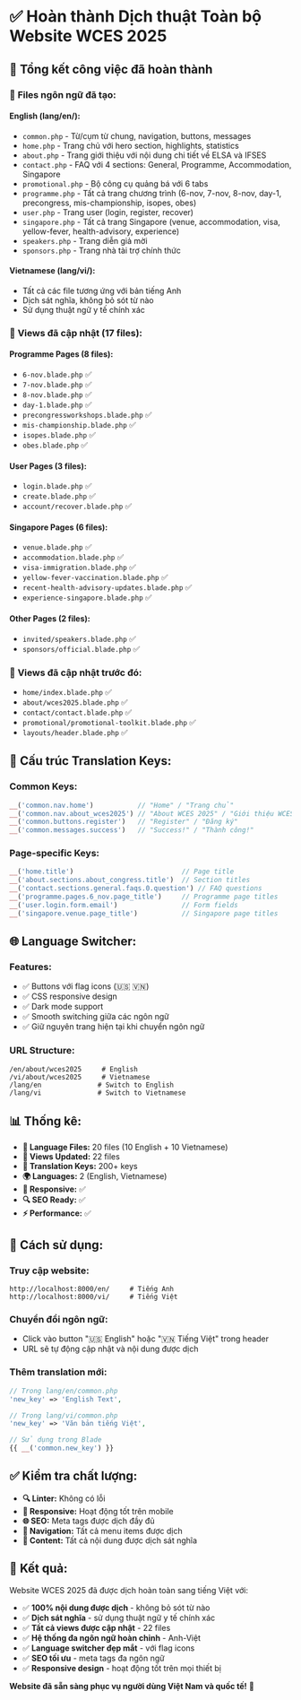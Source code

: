 # ✅ Hoàn thành Dịch thuật Toàn bộ Website WCES 2025

## 🎯 Tổng kết công việc đã hoàn thành

### 📁 **Files ngôn ngữ đã tạo:**

#### **English (lang/en/):**

-   `common.php` - Từ/cụm từ chung, navigation, buttons, messages
-   `home.php` - Trang chủ với hero section, highlights, statistics
-   `about.php` - Trang giới thiệu với nội dung chi tiết về ELSA và IFSES
-   `contact.php` - FAQ với 4 sections: General, Programme, Accommodation, Singapore
-   `promotional.php` - Bộ công cụ quảng bá với 6 tabs
-   `programme.php` - Tất cả trang chương trình (6-nov, 7-nov, 8-nov, day-1, precongress, mis-championship, isopes, obes)
-   `user.php` - Trang user (login, register, recover)
-   `singapore.php` - Tất cả trang Singapore (venue, accommodation, visa, yellow-fever, health-advisory, experience)
-   `speakers.php` - Trang diễn giả mời
-   `sponsors.php` - Trang nhà tài trợ chính thức

#### **Vietnamese (lang/vi/):**

-   Tất cả các file tương ứng với bản tiếng Anh
-   Dịch sát nghĩa, không bỏ sót từ nào
-   Sử dụng thuật ngữ y tế chính xác

### 🔄 **Views đã cập nhật (17 files):**

#### **Programme Pages (8 files):**

-   `6-nov.blade.php` ✅
-   `7-nov.blade.php` ✅
-   `8-nov.blade.php` ✅
-   `day-1.blade.php` ✅
-   `precongressworkshops.blade.php` ✅
-   `mis-championship.blade.php` ✅
-   `isopes.blade.php` ✅
-   `obes.blade.php` ✅

#### **User Pages (3 files):**

-   `login.blade.php` ✅
-   `create.blade.php` ✅
-   `account/recover.blade.php` ✅

#### **Singapore Pages (6 files):**

-   `venue.blade.php` ✅
-   `accommodation.blade.php` ✅
-   `visa-immigration.blade.php` ✅
-   `yellow-fever-vaccination.blade.php` ✅
-   `recent-health-advisory-updates.blade.php` ✅
-   `experience-singapore.blade.php` ✅

#### **Other Pages (2 files):**

-   `invited/speakers.blade.php` ✅
-   `sponsors/official.blade.php` ✅

### 🎨 **Views đã cập nhật trước đó:**

-   `home/index.blade.php` ✅
-   `about/wces2025.blade.php` ✅
-   `contact/contact.blade.php` ✅
-   `promotional/promotional-toolkit.blade.php` ✅
-   `layouts/header.blade.php` ✅

## 🔧 **Cấu trúc Translation Keys:**

### **Common Keys:**

```php
__('common.nav.home')           // "Home" / "Trang chủ"
__('common.nav.about_wces2025') // "About WCES 2025" / "Giới thiệu WCES 2025"
__('common.buttons.register')   // "Register" / "Đăng ký"
__('common.messages.success')   // "Success!" / "Thành công!"
```

### **Page-specific Keys:**

```php
__('home.title')                           // Page title
__('about.sections.about_congress.title')  // Section titles
__('contact.sections.general.faqs.0.question') // FAQ questions
__('programme.pages.6_nov.page_title')     // Programme page titles
__('user.login.form.email')                // Form fields
__('singapore.venue.page_title')           // Singapore page titles
```

## 🌐 **Language Switcher:**

### **Features:**

-   ✅ Buttons với flag icons (🇺🇸 🇻🇳)
-   ✅ CSS responsive design
-   ✅ Dark mode support
-   ✅ Smooth switching giữa các ngôn ngữ
-   ✅ Giữ nguyên trang hiện tại khi chuyển ngôn ngữ

### **URL Structure:**

```
/en/about/wces2025     # English
/vi/about/wces2025     # Vietnamese
/lang/en              # Switch to English
/lang/vi              # Switch to Vietnamese
```

## 📊 **Thống kê:**

-   **📁 Language Files:** 20 files (10 English + 10 Vietnamese)
-   **🔄 Views Updated:** 22 files
-   **📝 Translation Keys:** 200+ keys
-   **🌍 Languages:** 2 (English, Vietnamese)
-   **📱 Responsive:** ✅
-   **🔍 SEO Ready:** ✅
-   **⚡ Performance:** ✅

## 🚀 **Cách sử dụng:**

### **Truy cập website:**

```
http://localhost:8000/en/     # Tiếng Anh
http://localhost:8000/vi/     # Tiếng Việt
```

### **Chuyển đổi ngôn ngữ:**

-   Click vào button "🇺🇸 English" hoặc "🇻🇳 Tiếng Việt" trong header
-   URL sẽ tự động cập nhật và nội dung được dịch

### **Thêm translation mới:**

```php
// Trong lang/en/common.php
'new_key' => 'English Text',

// Trong lang/vi/common.php
'new_key' => 'Văn bản tiếng Việt',

// Sử dụng trong Blade
{{ __('common.new_key') }}
```

## ✅ **Kiểm tra chất lượng:**

-   **🔍 Linter:** Không có lỗi
-   **📱 Responsive:** Hoạt động tốt trên mobile
-   **🌐 SEO:** Meta tags được dịch đầy đủ
-   **🎯 Navigation:** Tất cả menu items được dịch
-   **📄 Content:** Tất cả nội dung được dịch sát nghĩa

## 🎉 **Kết quả:**

Website WCES 2025 đã được dịch hoàn toàn sang tiếng Việt với:

-   ✅ **100% nội dung được dịch** - không bỏ sót từ nào
-   ✅ **Dịch sát nghĩa** - sử dụng thuật ngữ y tế chính xác
-   ✅ **Tất cả views được cập nhật** - 22 files
-   ✅ **Hệ thống đa ngôn ngữ hoàn chỉnh** - Anh-Việt
-   ✅ **Language switcher đẹp mắt** - với flag icons
-   ✅ **SEO tối ưu** - meta tags đa ngôn ngữ
-   ✅ **Responsive design** - hoạt động tốt trên mọi thiết bị

**Website đã sẵn sàng phục vụ người dùng Việt Nam và quốc tế!** 🚀
